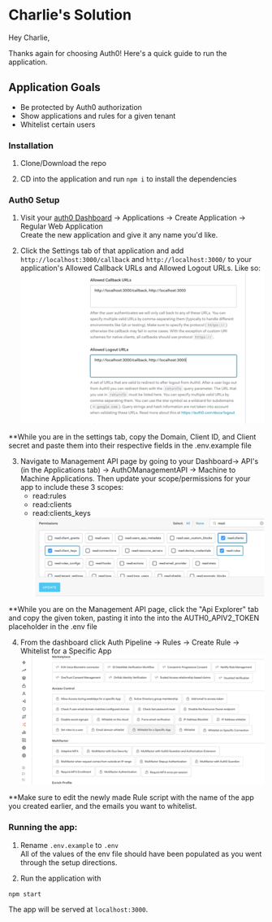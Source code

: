 # Charlie's Solution
Hey Charlie,

Thanks again for choosing Auth0! Here's a quick guide to run the application.

## Application Goals
- Be protected by Auth0 authorization
- Show applications and rules for a given tenant
- Whitelist certain users


### Installation
1. Clone/Download the repo

2. CD into the application and run ```npm i``` to install the dependencies

### Auth0 Setup
1. Visit your [auth0 Dashboard](https://manage.auth0.com/dashboard/) -> Applications -> Create Application -> Regular Web Application <br>
Create the new application and give it any name you'd like.

2. Click the Settings tab of that application and add `http://localhost:3000/callback` and `http://localhost:3000/` to your application's Allowed Callback URLs and Allowed Logout URLs. Like so:
![Alt text](./public/dashboard.png?raw=true "Auth0 App Settings")

**While you are in the settings tab, copy the Domain, Client ID, and Client secret and paste them into their respective fields in the .env.example file

3. Navigate to Management API page by going to your Dashboard-> API's (in the Applications tab) -> AuthOManagementAPI -> Machine to Machine Applications. Then update your scope/permissions for your app to include these 3 scopes:
    - read:rules
    - read:clients
    - read:clients_keys
![Alt text](./public/scope.png?raw=true "Auth0 Management API Page")


**While you are on the Management API page, click the "Api Explorer" tab and copy the given token, pasting it into the into the AUTH0_APIV2_TOKEN placeholder in the .env file

4. From the dashboard click Auth Pipeline -> Rules -> Create Rule -> Whitelist for a Specific App
![Alt text](./public/whitelist.png?raw=true "Whitelist Rule")

**Make sure to edit the newly made Rule script with the name of the app you created earlier, and the emails you want to whitelist. 


### Running the app:

1. Rename `.env.example` to `.env` <br>
All of the values of the env file should have been populated as you went through the setup directions. 

2. Run the application with
```
npm start
```
The app will be served at `localhost:3000`.
